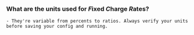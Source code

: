 






### What are the units used for *F*ixed *C*harge *R*ates?  
    - They're variable from percents to ratios. Always verify your units before saving your config and running.  
    
    
